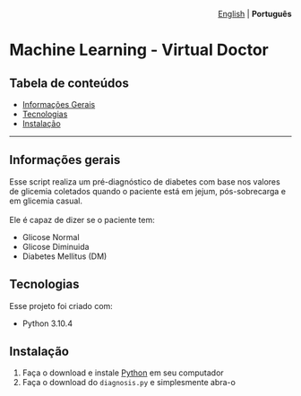 <p align="right"><a href="https://github.com/Grupo0b1t/Virtual-Doctor/blob/main/README.md">English</a> | <strong>Português</strong> </p>

# Machine Learning - Virtual Doctor #

## Tabela de conteúdos
* [Informações Gerais](#informações-gerais)
* [Tecnologias](#tecnologias)
* [Instalação](#instalação)

- - - -

## Informações gerais
Esse script realiza um pré-diagnóstico de diabetes com base nos valores de glicemia coletados quando o paciente está em jejum, pós-sobrecarga e em glicemia casual.\
\
Ele é capaz de dizer se o paciente tem:
* Glicose Normal
* Glicose Diminuida
* Diabetes Mellitus (DM)

## Tecnologias
Esse projeto foi criado com:
* Python 3.10.4

## Instalação
1. Faça o download e instale [Python](https://www.python.org/downloads/) em seu computador
2. Faça o download do `diagnosis.py` e simplesmente abra-o
